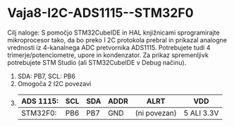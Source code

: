 # Vaja8-I2C-ADS1115--STM32F0

Cilj naloge: S pomočjo STM32CubeIDE in HAL knjižnicami sprogramirajte mikroprocesor tako, da bo preko I
2C protokola prebral in prikazal analogne vrednosti iz 4-kanalnega ADC pretvornika ADS1115. Potrebujete 
tudi 4 trimerje/potenciometre, upore in kondenzator. Za prikaz spremenljivk potrebujete STM Studio (ali 
STM32CubeIDE v Debug načinu).

 1. SDA: PB7, SCL: PB6
 2. Omogoča 2 I2C povezavi
 3. | ADS 1115: | SCL | SDA | ADDR | ALRT         | VDD        |
    |-----------|-----|-----|------|--------------|------------|
    | STM32F0:  | PB6 | PB7 | GND  | (ni povezan) | 5 ALI 3.3V |
